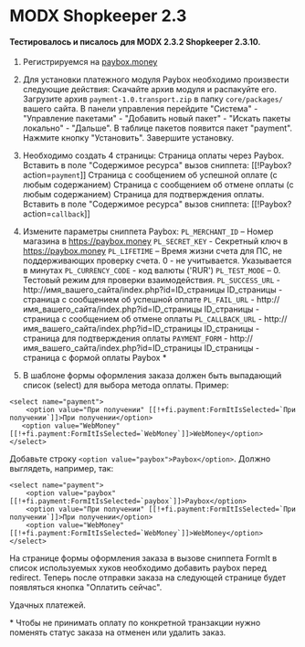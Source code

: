 # MODX Shopkeeper 2.3

#### Тестировалось и писалось для MODX 2.3.2 Shopkeeper 2.3.10.

1. Регистрируемся на <a href="https://paybox.money" target="_blank">paybox.money</a>
2. Для установки платежного модуля Paybox необходимо произвести следующие действия:
Скачайте архив модуля и распакуйте его. Загрузите архив `payment-1.0.transport.zip` в папку `core/packages/` вашего сайта.
В панели управления перейдите "Система" - "Управление пакетами" - "Добавить новый пакет" - "Искать пакеты локально" - "Дальше".
В таблице пакетов появится пакет "payment". Нажмите кнопку "Установить".
Завершите установку.
3. Необходимо создать 4 страницы:
Страница оплаты через Paybox. 
Вставить в поле "Содержимое ресурса" вызов сниппета:
[[!Paybox? action=`payment`]]
Страница с сообщением об успешной оплате (с любым содержанием)
Страница с сообщением об отмене оплаты (с любым содержанием)
Страница для подтверждения оплаты. Вставить в поле "Содержимое ресурса" вызов сниппета:
[[!Paybox? action=`callback`]]

4. Измените параметры сниппета Paybox:
`PL_MERCHANT_ID` – Номер магазина в https://paybox.money
`PL_SECRET_KEY` - Секретный ключ в https://paybox.money
`PL_LIFETIME` – Время жизни счета для ПС, не поддерживающих проверку счета. 0 - не учитывается. Указывается в минутах
`PL_CURRENCY_CODE` - код валюты (\'RUR\')
`PL_TEST_MODE` – 0. Тестовый режим для проверки взаимодействия.
`PL_SUCCESS_URL` - http://имя_вашего_сайта/index.php?id=ID_страницы
ID_страницы - страница с сообщением об успешной оплате
`PL_FAIL_URL` - http://имя_вашего_сайта/index.php?id=ID_страницы
ID_страницы - страница с сообщением об отмене оплаты
`PL_CALLBACK_URL` - http://имя_вашего_сайта/index.php?id=ID_страницы
ID_страницы - страница для подтверждения оплаты
`PAYMENT_FORM` - http://имя_вашего_сайта/index.php?id=ID_страницы
ID_страницы - страница с формой оплаты Paybox \*

5. В шаблоне формы оформления заказа должен быть выпадающий список (select) для выбора метода оплаты. Пример:
```
<select name="payment">
    <option value="При получении" [[!+fi.payment:FormItIsSelected=`При получении`]]>При получении</option>
   <option value="WebMoney" [[!+fi.payment:FormItIsSelected=`WebMoney`]]>WebMoney</option>
</select>
```
Добавьте строку `<option value="paybox">Paybox</option>`. Должно выглядеть, например, так:
```
<select name="payment">
    <option value="paybox" [[!+fi.payment:FormItIsSelected=`paybox`]]>Paybox</option>
    <option value="При получении" [[!+fi.payment:FormItIsSelected=`При получении`]]>При получении</option>
    <option value="WebMoney" [[!+fi.payment:FormItIsSelected=`WebMoney`]]>WebMoney</option>
</select>
```
На странице формы оформления заказа в вызове сниппета FormIt в список используемых хуков необходимо добавить paybox перед redirect.
Теперь после отправки заказа на следующей странице будет появляться кнопка "Оплатить сейчас".

Удачных платежей.

\* Чтобы не принимать оплату по конкретной транзакции нужно поменять статус заказа на отменен или удалить заказ.

